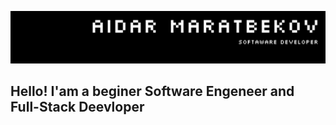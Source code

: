 ![Header](https://github.com/maratbekovaidar/maratbekovaidar/blob/main/assets/images/header.png)

## Hello! I'am a beginer Software Engeneer and Full-Stack Deevloper


